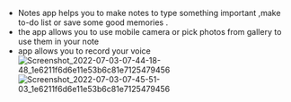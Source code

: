 
- Notes app helps  you to make notes to type something important ,make to-do list or save some good memories .
- the app allows you to use mobile camera or pick photos from gallery to use them in your note 
- app allows you to record your voice
![Screenshot_2022-07-03-07-44-18-48_1e6211f6d6e11e53b6c81e7125479456](https://user-images.githubusercontent.com/63257341/177026883-c9690f22-cea0-4dfb-9127-72f27d930b99.jpg)
![Screenshot_2022-07-03-07-45-51-03_1e6211f6d6e11e53b6c81e7125479456](https://user-images.githubusercontent.com/63257341/177026891-e4c36d45-c44f-4d1c-a4af-c7f6f9cd912c.jpg)
